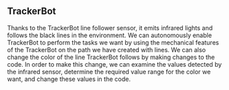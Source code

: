 ## TrackerBot
Thanks to the TrackerBot line follower sensor, it emits infrared lights and follows the black lines in the environment. We can autonomously enable TrackerBot to perform the tasks we want by using the mechanical features of the TrackerBot on the path we have created with lines. We can also change the color of the line TrackerBot follows by making changes to the code. In order to make this change, we can examine the values detected by the infrared sensor, determine the required value range for the color we want, and change these values in the code.
